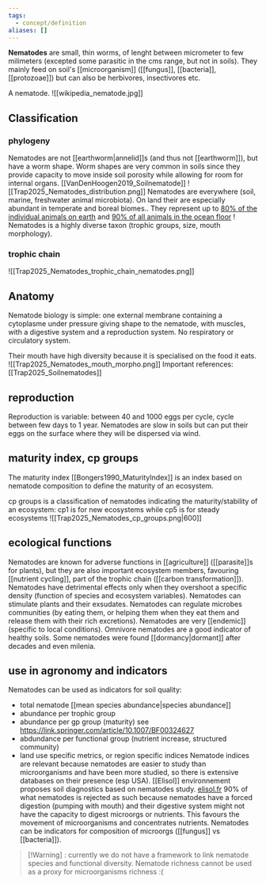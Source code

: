 ```yaml
---
tags:
  - concept/definition
aliases: []
---
```

**Nematodes** are small, thin worms, of lenght between micrometer to few milimeters (excepted some parasitic in the cms range, but not in soils). 
They mainly feed on soil's [[microorganism]] ([[fungus]], [[bacteria]], [[protozoae]]) but can also be herbivores, insectivores etc.

A nematode.
![[wikipedia_nematode.jpg]]

## Classification
### phylogeny
Nematodes are not [[earthworm|annelid]]s (and thus not [[earthworm]]), but have a worm shape. Worm shapes are very common in soils since they provide capacity to move inside soil porosity while allowing for room for internal organs.
[[VanDenHoogen2019_Soilnematode]]
![[Trap2025_Nematodes_distribution.png]]
Nematodes are everywhere (soil, marine, freshwater animal microbiota). On land their are especially abundant in temperate and boreal biomes.. They represent up to [80% of the individual animals on earth]((https://doi.org/10.1038%2Fs41586-019-1418-6)) and [90% of all animals in the ocean floor]((https://doi.org/10.1038%2Fs41586-019-1418-6)) ! Nematodes is a highly diverse taxon (trophic groups, size, mouth morphology).
### trophic chain
![[Trap2025_Nematodes_trophic_chain_nematodes.png]]

## Anatomy
Nematode biology is simple: one external membrane containing a cytoplasme under pressure giving shape to the nematode, with muscles, with a digestive system and a reproduction system. No respiratory or circulatory system.

Their mouth have high diversity because it is specialised on the food it eats.
![[Trap2025_Nematodes_mouth_morpho.png]]
Important references:
[[Trap2025_Soilnematodes]]

## reproduction
Reproduction is variable: between 40 and 1000 eggs per cycle, cycle between few days to 1 year.
Nematodes are slow in soils but can put their eggs on the surface where they will be dispersed via wind.
## maturity index, cp groups
The maturity index [[Bongers1990_MaturityIndex]] is an index based on nematode composition to define the maturity of an ecosystem.

cp groups is a classification of nematodes indicating the maturity/stability of an ecosystem: cp1 is for new ecosystems while cp5 is for steady ecosystems 
![[Trap2025_Nematodes_cp_groups.png|600]]
## ecological functions
Nematodes are known for adverse functions in [[agriculture]] ([[parasite]]s for plants), but they are also important ecosystem members, favouring [[nutrient cycling]], part of the trophic chain ([[carbon transformation]]).
Nematodes have detrimental effects only when they overshoot a specific density (function of species and ecosystem variables).
Nematodes can stimulate plants and their exsudates.
Nematodes can regulate microbes communities (by eating them, or helping them when they eat them and release them with their rich excretions).
Nematodes are very [[endemic]] (specific to local conditions).
Omnivore nematodes are a good indicator of healthy soils.
Some nematodes were found [[dormancy|dormant]] after decades and even milenia.
## use in agronomy and indicators
Nematodes can be used as indicators for soil quality:
- total nematode [[mean species abundance|species abundance]]
- abundance per trophic group
- abundance per gp group (maturity) see https://link.springer.com/article/10.1007/BF00324627
- abdundance per functional group (nutrient increase, structured community)
- land use specific metrics, or region specific indices
Nematode indices are relevant because nematodes are easier to study than microorganisms and have been more studied, so there is extensive databases on their presence (esp USA).
[[Elisol]] environnement proposes soil diagnostics based on nematodes study. [elisol.fr](https://www.elisol.fr/)
90% of what nematodes is rejected as such because nematodes have a forced digestion (pumping with mouth) and their digestive system might not have the capacity to digest microorgs or nutrients. This favours the movement of microorganisms and concentrates nutrients.
Nematodes can be indicators for composition of microorgs ([[fungus]] vs [[bacteria]]).

> [!Warning] : currently we do not have a framework to link nematode species and functional diversity. Nematode richness cannot be used as a proxy for microorganisms richness :(

